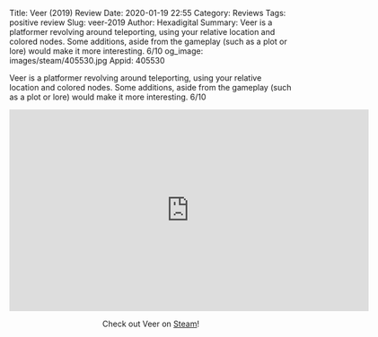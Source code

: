 Title: Veer (2019) Review
Date: 2020-01-19 22:55
Category: Reviews
Tags: positive review
Slug: veer-2019
Author: Hexadigital
Summary: Veer is a platformer revolving around teleporting, using your relative location and colored nodes. Some additions, aside from the gameplay (such as a plot or lore) would make it more interesting. 6/10
og_image: images/steam/405530.jpg
Appid: 405530

Veer is a platformer revolving around teleporting, using your relative location and colored nodes. Some additions, aside from the gameplay (such as a plot or lore) would make it more interesting. 6/10

<center><iframe src="https://www.youtube.com/embed/i_AQ8l6Ih9k?feature=oembed" allow="accelerometer; autoplay; encrypted-media; gyroscope; picture-in-picture" width="640" height="360" frameborder="0"></iframe>

Check out Veer on [Steam](https://store.steampowered.com/app/405530/?curator_clanid=34633900)!</center>

